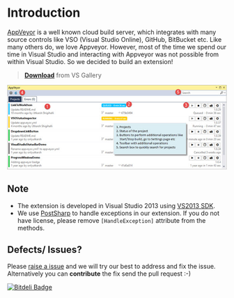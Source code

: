 # Introduction #

[AppVeyor](http://www.appveyor.com/) is a well known cloud build server, which integrates with many source controls like VSO (Visual Studio Online), GitHub, BitBucket etc. Like many others do, we love Appveyor. However, most of the time we spend our time in Visual Studio and interacting with Appveyor was not possible from within Visual Studio. So we decided to build an extension!

> [**Download**](https://visualstudiogallery.msdn.microsoft.com/54fd33fb-cd0e-4b1e-b113-a5ebb17fff20) from VS Gallery
> 
![](_Screenshots/appveyor_toolwindow_full_annotate.jpg)

## Note ##

- The extension is developed in Visual Studio 2013 using [VS2013 SDK](https://www.microsoft.com/en-gb/download/details.aspx?id=40758).
- We use [PostSharp](https://www.postsharp.net) to handle exceptions in our extension. If you do not have license, please remove `[HandleException]` attribute from the methods.


## Defects/ Issues? ##
Please [raise a issue](https://github.com/onlyutkarsh/AppVeyorExtension/issues/new) and we will try our best to address and fix the issue.
Alternatively you can **contribute** the fix send the pull request :-)


[![Bitdeli Badge](https://d2weczhvl823v0.cloudfront.net/onlyutkarsh/appveyorextension/trend.png)](https://bitdeli.com/free "Bitdeli Badge")

